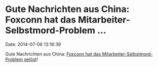 Gute Nachrichten aus China: Foxconn hat das Mitarbeiter-Selbstmord-Problem \...
===============================================================================

Date: 2014-07-08 13:16:39

Gute Nachrichten aus China: [Foxconn hat das
Mitarbeiter-Selbstmord-Problem
gelöst](http://www.businessinsider.com/foxconn-will-replace-workers-with-robots-2014-7)!
